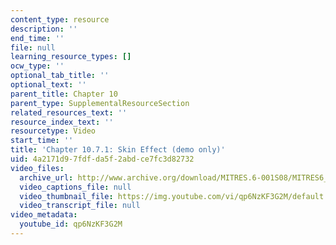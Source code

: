 ```yaml
---
content_type: resource
description: ''
end_time: ''
file: null
learning_resource_types: []
ocw_type: ''
optional_tab_title: ''
optional_text: ''
parent_title: Chapter 10
parent_type: SupplementalResourceSection
related_resources_text: ''
resource_index_text: ''
resourcetype: Video
start_time: ''
title: 'Chapter 10.7.1: Skin Effect (demo only)'
uid: 4a2171d9-7fdf-da5f-2abd-ce7fc3d82732
video_files:
  archive_url: http://www.archive.org/download/MITRES.6-001S08/MITRES6_001S08_10-7-1_demo_220k.mp4
  video_captions_file: null
  video_thumbnail_file: https://img.youtube.com/vi/qp6NzKF3G2M/default.jpg
  video_transcript_file: null
video_metadata:
  youtube_id: qp6NzKF3G2M
---
```

